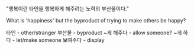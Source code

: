 "행복이란 타인을 행복하게 해주려는 노력의 부산물이다."

What is 'happiness' but the byproduct of trying to make others be happy?

타인 - other/stranger
부산물 - byproduct
~게 해주다 - allow someone?
~게 하다 - let/make someone
보여주다 - display
